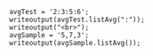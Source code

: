 
```luceescript+trycf
	avgTest = '2:3:5:6';
	writeoutput(avgTest.listAvg(":"));
	writeoutput("<br>");
	avgSample = '5,7,3';
	writeoutput(avgSample.listAvg());
```